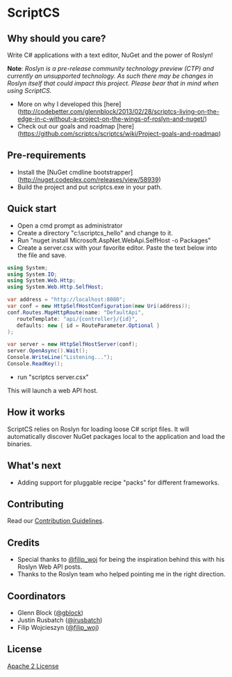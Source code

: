 # ScriptCS

## Why should you care?
Write C# applications with a text editor, NuGet and the power of Roslyn!

**Note**: *Roslyn is a pre-release community technology preview (CTP) and currently an unsupported technology. As such there may be changes in Roslyn itself that could impact this project. Please bear that in mind when using ScriptCS.*

* More on why I developed this [here] (http://codebetter.com/glennblock/2013/02/28/scriptcs-living-on-the-edge-in-c-without-a-project-on-the-wings-of-roslyn-and-nuget/)
* Check out our goals and roadmap [here] (https://github.com/scriptcs/scriptcs/wiki/Project-goals-and-roadmap)

## Pre-requirements
* Install the [NuGet cmdline bootstrapper] (http://nuget.codeplex.com/releases/view/58939)
* Build the project and put scriptcs.exe in your path.

## Quick start
* Open a cmd prompt as administrator
* Create a directory "c:\scriptcs_hello" and change to it.
* Run "nuget install Microsoft.AspNet.WebApi.SelfHost -o Packages"
* Create a server.csx with your favorite editor. Paste the text below into the file and save.

```csharp
using System;
using System.IO;
using System.Web.Http;
using System.Web.Http.SelfHost;

var address = "http://localhost:8080";
var conf = new HttpSelfHostConfiguration(new Uri(address));
conf.Routes.MapHttpRoute(name: "DefaultApi",
   routeTemplate: "api/{controller}/{id}",
   defaults: new { id = RouteParameter.Optional }
);

var server = new HttpSelfHostServer(conf);
server.OpenAsync().Wait();
Console.WriteLine("Listening...");
Console.ReadKey();
```
* run "scriptcs server.csx"

This will launch a web API host.

## How it works
ScriptCS relies on Roslyn for loading loose C# script files. It will automatically discover NuGet packages local to the application and load the binaries.

## What's next
* Adding support for pluggable recipe "packs" for different frameworks.

## Contributing
Read our [Contribution Guidelines](https://github.com/scriptcs/scriptcs/blob/master/CONTRIBUTING.md). 

## Credits
* Special thanks to [@filip_woj](http://twitter.com/filip_woj) for being the inspiration behind this with his Roslyn Web API posts.
* Thanks to the Roslyn team who helped pointing me in the right direction.

## Coordinators
* Glenn Block ([@gblock](https://twitter.com/gblock))
* Justin Rusbatch ([@jrusbatch](https://twitter.com/jrusbatch))
* Filip Wojcieszyn ([@filip_woj](https://twitter.com/filip_woj))

## License 
[Apache 2 License](https://github.com/scriptcs/scriptcs/blob/master/LICENSE.md)

